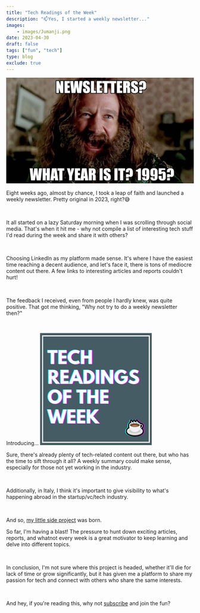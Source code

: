 ```yaml
---
title: "Tech Readings of the Week"
description: "📫Yes, I started a weekly newsletter..."
images: 
    - images/Jumanji.png
date: 2023-04-30
draft: false
tags: ["fun", "tech"]
type: blog
exclude: true
---
```

![Jumanji](images/Jumanji.png)

Eight weeks ago, almost by chance, I took a leap of faith and launched a weekly newsletter. Pretty original in 2023, right?😅 

&nbsp;

It all started on a lazy Saturday morning when I was scrolling through social media. That's when it hit me - why not compile a list of interesting tech stuff I'd read during the week and share it with others?

&nbsp;

Choosing LinkedIn as my platform made sense. It's where I have the easiest time reaching a decent audience, and let's face it, there is tons of mediocre content out there. A few links to interesting articles and reports couldn't hurt!

&nbsp;

The feedback I received, even from people I hardly knew, was quite positive. That got me thinking, "Why not try to do a weekly newsletter then?"

&nbsp;


Introducing...
[![TRW](images/trw.png)](https://www.linkedin.com/newsletters/%E2%98%95tech-readings-of-the-week-7039008827605692416/)


Sure, there's already plenty of tech-related content out there, but who has the time to sift through it all? A weekly summary could make sense, especially for those not yet working in the industry.

&nbsp;

Additionally, in Italy, I think it's important to give visibility to what's happening abroad in the startup/vc/tech industry.

&nbsp;

And so, [my little side project](/trw) was born.

So far, I'm having a blast! The pressure to hunt down exciting articles, reports, and whatnot every week is a great motivator to keep learning and delve into different topics.

&nbsp;

In conclusion, I'm not sure where this project is headed, whether it'll die for lack of time or grow significantly, but it has given me a platform to share my passion for tech and connect with others who share the same interests.

&nbsp;

And hey, if you're reading this, why not [subscribe](https://www.linkedin.com/newsletters/%E2%98%95tech-readings-of-the-week-7039008827605692416/) and join the fun?
